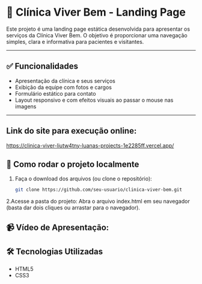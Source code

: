 # 🏥 Clínica Viver Bem - Landing Page

Este projeto é uma landing page estática desenvolvida para apresentar os serviços da Clínica Viver Bem. O objetivo é proporcionar uma navegação simples, clara e informativa para pacientes e visitantes.

---

## ✅ Funcionalidades

- Apresentação da clínica e seus serviços
- Exibição da equipe com fotos e cargos
- Formulário estático para contato
- Layout responsivo e com efeitos visuais ao passar o mouse nas imagens

---

## Link do site para execução online:
https://clinica-viver-liutw4tny-luanas-projects-1e2285ff.vercel.app/

## 🚀 Como rodar o projeto localmente

1. Faça o download dos arquivos (ou clone o repositório):
   ```bash
   git clone https://github.com/seu-usuario/clinica-viver-bem.git
2.Acesse a pasta do projeto:
Abra o arquivo index.html em seu navegador (basta dar dois cliques ou arrastar para o navegador).

## 📹 Vídeo de Apresentação:

## 🛠️ Tecnologias Utilizadas
   - HTML5
   - CSS3
